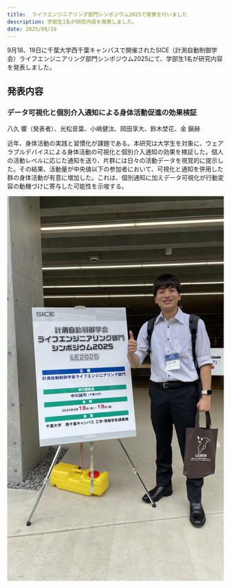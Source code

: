 ```yaml
---
title:  ライフエンジニアリング部門シンポジウム2025で発表を行いました
description: 学部生1名が研究内容を発表しました。
date: 2025/09/19
---
```


9月18、19日に千葉大学西千葉キャンパスで開催されたSICE（計測自動制御学会）ライフエンジニアリング部門シンポジウム2025にて、学部生1名が研究内容を発表しました。


## 発表内容

### データ可視化と個別介入通知による身体活動促進の効果検証

八久 響（発表者）、光松音葉、小嶋健汰、岡田享大、鈴木埜花、金 鎭赫
<br>

近年、身体活動の実践と習慣化が課題である。本研究は大学生を対象に、ウェアラブルデバイスによる身体活動の可視化と個別介入通知の効果を検証した。個人の活動レベルに応じた通知を送り、片群には日々の活動データを視覚的に提示した。その結果、活動量が中央値以下の参加者において、可視化と通知を併用した群の身体活動が有意に増加した。これは、個別通知に加えデータ可視化が行動変容の動機づけに寄与した可能性を示唆する。

![2025le](img/2025le.jpg)
